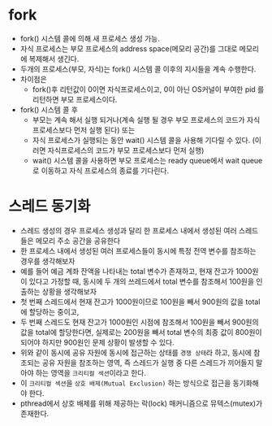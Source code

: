 
# fork
- fork() 시스템 콜에 의해 새 프로세스 생성 가능.
- 자식 프로세스는 부모 프로세스의 address space(메모리 공간)를 그대로 메모리에 복제해서 생긴다.
- 두개의 프로세스(부모, 자식)는 fork() 시스템 콜 이후의 지시들을 계속 수행한다.
- 차이점은
  -  fork()후 리턴값이 0이면 자식프로세스이고, 0이 아닌 OS커널이 부여한 pid 를 리턴하면 부모 프로세스이다.
- fork() 시스템 콜 후
  - 부모는 계속 해서 실행 되거나(계속 실행 될 경우 부모 프로세스의 코드가 자식 프로세스보다 먼저 실행 된다) 또는
  - 자식 프로세스가 실행되는 동안 wait() 시스템 콜을 사용해 기다릴 수 있다. (이러면 자식프로세스의 코드가 부모 프로세스보다 먼저 실행)
  - wait() 시스템 콜을 사용하면 부모 프로세스는 ready queue에서 wait queue로 이동하고 자식 프로세스의 종료를 기다린다.


# 스레드 동기화
- 스레드 생성의 경우 프로세스 생성과 달리 한 프로세스 내에서 생성된 여러 스레드들은 메모리 주소 공간을 공유한다
- 한 프로세스 내에서 생성된 여러 프로세스들이 동시에 특정 전역 변수를 참조하는 경우를 생각해보자
- 예를 들어 예금 계좌 잔액을 나타내는 total 변수가 존재하고, 현재 잔고가 1000원이 있다고 가정할 때, 동시에 두 개의 쓰레드에서 total 변수를 참조해서 100원을 인출하는 상황을 생각해보자
- 첫 번째 스레드에서 현재 잔고가 1000원이므로 100원을 빼서 900원의 값을 total에 할당하는 중이고,
- 두 번째 스레드도 현재 잔고가 1000원인 시점에 참조해서 100원을 빼서 900원의 값을 total에 할당한다면, 실제로는 200원을 빼서 total 변수의 최종 값이 800원이 되어야 하지만 900원인 문제 상황이 발생할 수 있다.
- 위와 같이 동시에 공유 자원에 동시에 접근하는 상태를 `경쟁 상태`라 하고, 동시에 참조되는 공유 자원을 참조하는 영역, 즉 스레드가 실행 중 다른 스레드가 끼어들지 말아야 하는 영역을 `크리티컬 섹션`이라고 한다.
- 이 `크리티컬 섹션`을 `상호 배제(Mutual Exclusion)` 하는 방식으로 접근을 동기화해야 한다.
- pthread에서 상호 배제를 위해 제공하는 락(lock) 매커니즘으로 뮤텍스(mutex)가 존재한다.
